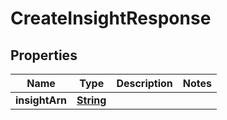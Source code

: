 

# CreateInsightResponse


## Properties

| Name | Type | Description | Notes |
|------------ | ------------- | ------------- | -------------|
|**insightArn** | [**String**](String.md) |  |  |



